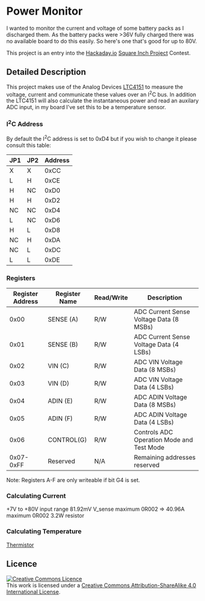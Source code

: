 # Power Monitor
I wanted to monitor the current and voltage of some battery packs as I discharged them. As the battery packs were >36V fully charged there was no available board to do this easily. So here's one that's good for up to 80V.

This project is an entry into the [Hackaday.io](Hackaday.io) [Square Inch Project](https://hackaday.io/contest/160135-the-return-of-the-square-inch-project) Contest.

## Detailed Description

This project makes use of the Analog Devices [LTC4151](http://www.analog.com/en/products/monitor-control-protection/power-monitors/ltc4151.html) to measure the voltage, current and communicate these values over an I<sup>2</sup>C bus. In addition the LTC4151 will also calculate the instantaneous power and read an auxilary ADC input, in my board I've set this to be a temperature sensor.



### I<sup>2</sup>C Address
By default the I<sup>2</sup>C address is set to 0xD4 but if you wish to change it please consult this table:

|JP1|JP2|Address|
|----|----|----|
|X|X|0xCC|
|L|H|0xCE|
|H|NC|0xD0|
|H|H|0xD2|
|NC|NC|0xD4|
|L|NC|0xD6|
|H|L|0xD8|
|NC|H|0xDA|
|NC|L|0xDC|
|L|L|0xDE|

### Registers

|Register Address|Register Name|Read/Write|Description|
|--|--|--|--|
|0x00|SENSE (A)|R/W|ADC Current Sense Voltage Data (8 MSBs)|
|0x01|SENSE (B)|R/W|ADC Current Sense Voltage Data (4 LSBs)|
|0x02|VIN (C)|R/W|ADC VIN Voltage Data (8 MSBs)|
|0x03|VIN (D)|R/W|ADC VIN Voltage Data (4 LSBs)|
|0x04|ADIN (E)|R/W|ADC ADIN Voltage Data (8 MSBs)|
|0x05|ADIN (F)|R/W|ADC ADIN Voltage Data (4 LSBs)|
|0x06|CONTROL(G)|R/W|Controls ADC Operation Mode and Test Mode|
|0x07-0xFF|Reserved|N/A|Remaining addresses reserved|

Note: Registers A-F are only writeable if bit G4 is set.

### Calculating Current

+7V to +80V input range
81.92mV V_sense maximum
0R002 => 40.96A maximum
0R002 3.2W resistor 

### Calculating Temperature
[Thermistor](http://uk.farnell.com/panasonic-electronic-components/ertj1vs104fa/thermistor-ntc-0603-100k/dp/1892612)


## Licence
<a rel="license" href="http://creativecommons.org/licenses/by-sa/4.0/"><img alt="Creative Commons Licence" style="border-width:0" src="https://i.creativecommons.org/l/by-sa/4.0/80x15.png" /></a><br />This work is licensed under a <a rel="license" href="http://creativecommons.org/licenses/by-sa/4.0/">Creative Commons Attribution-ShareAlike 4.0 International License</a>.
